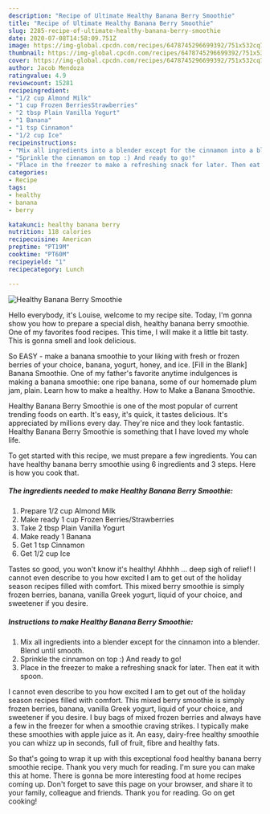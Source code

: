 ```yaml
---
description: "Recipe of Ultimate Healthy Banana Berry Smoothie"
title: "Recipe of Ultimate Healthy Banana Berry Smoothie"
slug: 2285-recipe-of-ultimate-healthy-banana-berry-smoothie
date: 2020-07-08T14:58:09.751Z
image: https://img-global.cpcdn.com/recipes/6478745296699392/751x532cq70/healthy-banana-berry-smoothie-recipe-main-photo.jpg
thumbnail: https://img-global.cpcdn.com/recipes/6478745296699392/751x532cq70/healthy-banana-berry-smoothie-recipe-main-photo.jpg
cover: https://img-global.cpcdn.com/recipes/6478745296699392/751x532cq70/healthy-banana-berry-smoothie-recipe-main-photo.jpg
author: Jacob Mendoza
ratingvalue: 4.9
reviewcount: 15281
recipeingredient:
- "1/2 cup Almond Milk"
- "1 cup Frozen BerriesStrawberries"
- "2 tbsp Plain Vanilla Yogurt"
- "1 Banana"
- "1 tsp Cinnamon"
- "1/2 cup Ice"
recipeinstructions:
- "Mix all ingredients into a blender except for the cinnamon into a blender. Blend until smooth."
- "Sprinkle the cinnamon on top :) And ready to go!"
- "Place in the freezer to make a refreshing snack for later. Then eat it with spoon."
categories:
- Recipe
tags:
- healthy
- banana
- berry

katakunci: healthy banana berry 
nutrition: 118 calories
recipecuisine: American
preptime: "PT19M"
cooktime: "PT60M"
recipeyield: "1"
recipecategory: Lunch

---
```



![Healthy Banana Berry Smoothie](https://img-global.cpcdn.com/recipes/6478745296699392/751x532cq70/healthy-banana-berry-smoothie-recipe-main-photo.jpg)

Hello everybody, it's Louise, welcome to my recipe site. Today, I'm gonna show you how to prepare a special dish, healthy banana berry smoothie. One of my favorites food recipes. This time, I will make it a little bit tasty. This is gonna smell and look delicious.

So EASY - make a banana smoothie to your liking with fresh or frozen berries of your choice, banana, yogurt, honey, and ice. [Fill in the Blank] Banana Smoothie. One of my father&#39;s favorite anytime indulgences is making a banana smoothie: one ripe banana, some of our homemade plum jam, plain. Learn how to make a healthy. How to Make a Banana Smoothie.

Healthy Banana Berry Smoothie is one of the most popular of current trending foods on earth. It's easy, it's quick, it tastes delicious. It's appreciated by millions every day. They're nice and they look fantastic. Healthy Banana Berry Smoothie is something that I have loved my whole life.


To get started with this recipe, we must prepare a few ingredients. You can have healthy banana berry smoothie using 6 ingredients and 3 steps. Here is how you cook that.

<!--inarticleads1-->

##### The ingredients needed to make Healthy Banana Berry Smoothie:

1. Prepare 1/2 cup Almond Milk
1. Make ready 1 cup Frozen Berries/Strawberries
1. Take 2 tbsp Plain Vanilla Yogurt
1. Make ready 1 Banana
1. Get 1 tsp Cinnamon
1. Get 1/2 cup Ice


Tastes so good, you won&#39;t know it&#39;s healthy! Ahhhh … deep sigh of relief! I cannot even describe to you how excited I am to get out of the holiday season recipes filled with comfort. This mixed berry smoothie is simply frozen berries, banana, vanilla Greek yogurt, liquid of your choice, and sweetener if you desire. 

<!--inarticleads2-->

##### Instructions to make Healthy Banana Berry Smoothie:

1. Mix all ingredients into a blender except for the cinnamon into a blender. Blend until smooth.
1. Sprinkle the cinnamon on top :) And ready to go!
1. Place in the freezer to make a refreshing snack for later. Then eat it with spoon.


I cannot even describe to you how excited I am to get out of the holiday season recipes filled with comfort. This mixed berry smoothie is simply frozen berries, banana, vanilla Greek yogurt, liquid of your choice, and sweetener if you desire. I buy bags of mixed frozen berries and always have a few in the freezer for when a smoothie craving strikes. I typically make these smoothies with apple juice as it. An easy, dairy-free healthy smoothie you can whizz up in seconds, full of fruit, fibre and healthy fats. 

So that's going to wrap it up with this exceptional food healthy banana berry smoothie recipe. Thank you very much for reading. I'm sure you can make this at home. There is gonna be more interesting food at home recipes coming up. Don't forget to save this page on your browser, and share it to your family, colleague and friends. Thank you for reading. Go on get cooking!
